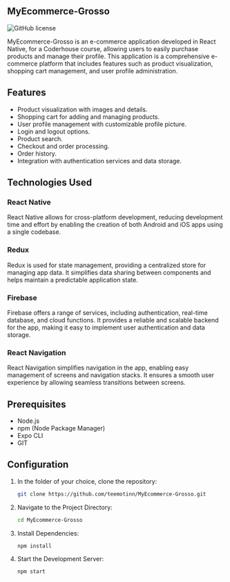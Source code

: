 ## MyEcommerce-Grosso

![GitHub license](https://img.shields.io/badge/license-MIT-blue.svg)

MyEcommerce-Grosso is an e-commerce application developed in React Native, for a Coderhouse course, allowing users to easily purchase products and manage their profile. This application is a comprehensive e-commerce platform that includes features such as product visualization, shopping cart management, and user profile administration.

## Features

- Product visualization with images and details.
- Shopping cart for adding and managing products.
- User profile management with customizable profile picture.
- Login and logout options.
- Product search.
- Checkout and order processing.
- Order history.
- Integration with authentication services and data storage.

## Technologies Used

### React Native
React Native allows for cross-platform development, reducing development time and effort by enabling the creation of both Android and iOS apps using a single codebase.

### Redux
Redux is used for state management, providing a centralized store for managing app data. It simplifies data sharing between components and helps maintain a predictable application state.

### Firebase
Firebase offers a range of services, including authentication, real-time database, and cloud functions. It provides a reliable and scalable backend for the app, making it easy to implement user authentication and data storage.

### React Navigation
React Navigation simplifies navigation in the app, enabling easy management of screens and navigation stacks. It ensures a smooth user experience by allowing seamless transitions between screens.

## Prerequisites

- Node.js
- npm (Node Package Manager)
- Expo CLI
- GIT

## Configuration

1. In the folder of your choice, clone the repository:

   ```bash
   git clone https://github.com/teemotinn/MyEcommerce-Grosso.git

2. Navigate to the Project Directory: 
   ```bash
   cd MyEcommerce-Grosso

3. Install Dependencies: 
   ```bash
   npm install

4. Start the Development Server: 
   ```bash
   npm start
